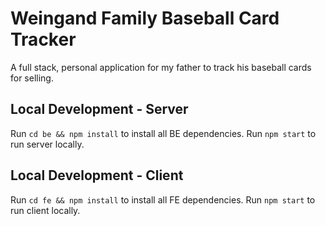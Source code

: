 # Weingand Family Baseball Card Tracker
A full stack, personal application for my father to track his baseball cards for selling.

## Local Development - Server
Run ```cd be && npm install``` to install all BE dependencies.
Run ```npm start``` to run server locally.

## Local Development - Client
Run ```cd fe && npm install``` to install all FE dependencies.
Run ```npm start``` to run client locally.

